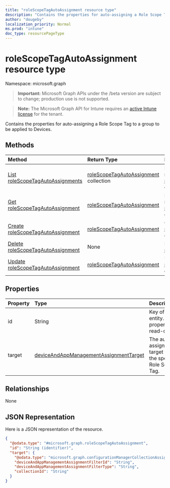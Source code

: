 ```yaml
---
title: "roleScopeTagAutoAssignment resource type"
description: "Contains the properties for auto-assigning a Role Scope Tag to a group to be applied to Devices."
author: "dougeby"
localization_priority: Normal
ms.prod: "intune"
doc_type: resourcePageType
---
```


# roleScopeTagAutoAssignment resource type

Namespace: microsoft.graph

> **Important:** Microsoft Graph APIs under the /beta version are subject to change; production use is not supported.

> **Note:** The Microsoft Graph API for Intune requires an [active Intune license](https://go.microsoft.com/fwlink/?linkid=839381) for the tenant.

Contains the properties for auto-assigning a Role Scope Tag to a group to be applied to Devices.

## Methods
|Method|Return Type|Description|
|:---|:---|:---|
|[List roleScopeTagAutoAssignments](../api/intune-rbac-rolescopetagautoassignment-list.md)|[roleScopeTagAutoAssignment](../resources/intune-rbac-rolescopetagautoassignment.md) collection|List properties and relationships of the [roleScopeTagAutoAssignment](../resources/intune-rbac-rolescopetagautoassignment.md) objects.|
|[Get roleScopeTagAutoAssignment](../api/intune-rbac-rolescopetagautoassignment-get.md)|[roleScopeTagAutoAssignment](../resources/intune-rbac-rolescopetagautoassignment.md)|Read properties and relationships of the [roleScopeTagAutoAssignment](../resources/intune-rbac-rolescopetagautoassignment.md) object.|
|[Create roleScopeTagAutoAssignment](../api/intune-rbac-rolescopetagautoassignment-create.md)|[roleScopeTagAutoAssignment](../resources/intune-rbac-rolescopetagautoassignment.md)|Create a new [roleScopeTagAutoAssignment](../resources/intune-rbac-rolescopetagautoassignment.md) object.|
|[Delete roleScopeTagAutoAssignment](../api/intune-rbac-rolescopetagautoassignment-delete.md)|None|Deletes a [roleScopeTagAutoAssignment](../resources/intune-rbac-rolescopetagautoassignment.md).|
|[Update roleScopeTagAutoAssignment](../api/intune-rbac-rolescopetagautoassignment-update.md)|[roleScopeTagAutoAssignment](../resources/intune-rbac-rolescopetagautoassignment.md)|Update the properties of a [roleScopeTagAutoAssignment](../resources/intune-rbac-rolescopetagautoassignment.md) object.|

## Properties
|Property|Type|Description|
|:---|:---|:---|
|id|String|Key of the entity. This property is read-only.|
|target|[deviceAndAppManagementAssignmentTarget](../resources/intune-shared-deviceandappmanagementassignmenttarget.md)|The auto-assignment target for the specific Role Scope Tag.|

## Relationships
None

## JSON Representation
Here is a JSON representation of the resource.
<!-- {
  "blockType": "resource",
  "keyProperty": "id",
  "@odata.type": "microsoft.graph.roleScopeTagAutoAssignment"
}
-->
``` json
{
  "@odata.type": "#microsoft.graph.roleScopeTagAutoAssignment",
  "id": "String (identifier)",
  "target": {
    "@odata.type": "microsoft.graph.configurationManagerCollectionAssignmentTarget",
    "deviceAndAppManagementAssignmentFilterId": "String",
    "deviceAndAppManagementAssignmentFilterType": "String",
    "collectionId": "String"
  }
}
```




